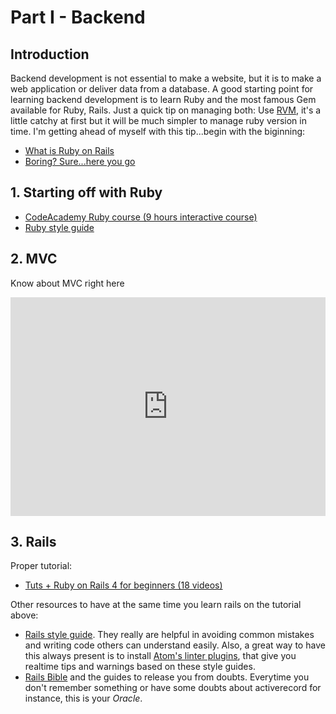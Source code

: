 # Part I - Backend

## Introduction

Backend development is not essential to make a website, but it is to make a web application or deliver data from a database. A good starting point for learning backend development is to learn Ruby and the most famous Gem available for Ruby, Rails. Just a quick tip on managing both: Use [RVM](https://rvm.io), it's a little catchy at first but it will be much simpler to manage ruby version in time. I'm getting ahead of myself with this tip...begin with the biginning:

- [What is Ruby on Rails](http://railsapps.github.io/what-is-ruby-rails.html)
- [Boring? Sure...here you go](http://skillcrush.com/2015/01/29/13-ruby-rails/)

## 1. Starting off with Ruby

- [CodeAcademy Ruby course (9 hours interactive course)](https://www.codecademy.com/learn/ruby)
- [Ruby style guide](https://github.com/bbatsov/ruby-style-guide)

## 2. MVC

Know about MVC right here

<iframe width="100%" height="350px" src="https://www.youtube.com/embed/LiBdzE_DJn4" frameborder="0" allowfullscreen></iframe>

## 3. Rails
Proper tutorial:

- [Tuts + Ruby on Rails 4 for beginners (18 videos)](https://www.youtube.com/playlist?list=PL4PHKQqKQiLf0WU1Rp-O13RILwCbR38yk)

Other resources to have at the same time you learn rails on the tutorial above:

- [Rails style guide](https://github.com/bbatsov/rails-style-guide). They really are helpful in avoiding common mistakes and writing code others can understand easily. Also, a great way to have this always present is to install [Atom's linter plugins](https://github.com/AtomLinter/linter-rubocop), that give you realtime tips and warnings based on these style guides.
- [Rails Bible](http://guides.rubyonrails.org/) and the guides to release you from doubts. Everytime you don't remember something or have some doubts about activerecord for instance, this is your _Oracle_.
